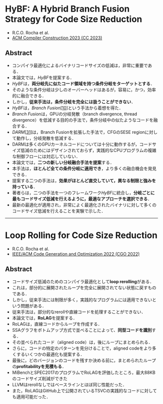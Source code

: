 # HyBF: A Hybrid Branch Fusion Strategy for Code Size Reduction
  * R.C.O. Rocha et al.
  * [ACM Compiler Construction 2023 (CC 2023)](https://doi.org/10.1145/3578360.3580267)
  
## Abstract
  * コンパイラ最適化によるバイナリコードサイズの低減は，非常に重要である．
  * 本論文では，*HyBF*を提案する．
  * *HyBF*は，**両分岐先に似たコード領域を持つ条件分岐をターゲットとする**．
  * そのような条件分岐は少しのオーバーヘッドはあるが，容易に，かつ，効率的に融合できる．
  * しかし，**従来手法は，条件分岐を完全には扱うことができない**．
  * *HyBF*は，*Branch Fusion*[[10]](https://doi.org/10.1109/PACT.2011.63)という手法から着想を得た．
  * *Branch Fusion*は，GPUの分岐発散（branch divergence, thread divergence）を低減する目的の手法で，条件分岐中の似たようなコードを融合する．
  * *DARM*[[31]](https://doi.org/10.1109/CGO53902.2022.9741285)は，Branch Fusionを拡張した手法で，CFGのSESE regionに対して動作し，分岐発散を低減する．
  * DARMは多くのGPUカーネルコードについては十分に動作するが，コードサイズ低減のためにはデザインされておらず，実践的なCPUプログラムの複雑な制御フローには対応していない．
  * 本論文では，**二つの新しい分岐融合手法を提案**する．
  * 本手法は，**ほとんど全ての条件分岐に適用でき**，より多くの融合機会を発見できる．
  * 提案する二つの手法は，**効果がほとんど直交していて，異なる制限と強みを持っている**．
  * 著者らは，二つの手法を一つのフレームワーク*HyBF*に統合し，**分岐ごとに最もコードサイズ低減を行えるように，最適なアプローチを選択できる**．
  * 最新の最適化が適用され，非常によく最適化されたバイナリに対して多くのコードサイズ低減を行えることを実験で示した．

---

# Loop Rolling for Code Size Reduction
  * R.C.O. Rocha et al.
  * [IEEE/ACM Code Generation and Optimization 2022 (CGO 2022)](https://doi.org/10.1109/CGO53902.2022.9741256)

## Abstract
  * コードサイズ低減のためのコンパイラ最適化として**loop rerolling**がある．
  * これは，部分的に展開されたループを完全に展開されてない状態に戻すものである．
  * しかし，従来手法には制限が多く，実践的なプログラムには適用できないという問題がある．
  * 従来手法は，部分的なrerollや直線コードを処理することができない．
  * 本論文では，**RoLAG**を提案する．
  * RoLAGは，直線コードからループを作成する．
  * SSAグラフをボトムアップ方式で並べることによって、**同型コードを識別**する．
  * その並べられたコード（aligned code）は，後にループにまとめられる．
  * さらに，コードの特定のパターンを見分けることで，aligned codeをより多くするいくつかの最適化も提案する．
  * 最後に，どのバージョンのコードを残すか決める前に，まとめられたループの**profitabilityを見積もる**．
  * MiBenchとSPEC2017のプログラムでRoLAGを評価したところ，最大88KBのコードサイズ削減ができた
  * LLVMはrerollなしではベースラインとほぼ同じ性能だった．
  * また，RoLAGはGitHub上で公開されているTSVCの実践的なコードに対しても適用可能だった．